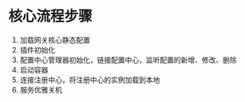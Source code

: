 # 核心流程步骤
1. 加载网关核心静态配置
2. 插件初始化
3. 配置中心管理器初始化，链接配置中心，监听配置的新增、修改、删除
4. 启动容器
5. 连接注册中心，将注册中心的实例加载到本地
6. 服务优雅关机
